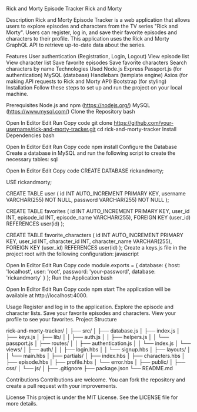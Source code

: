 Rick and Morty Episode Tracker
Rick and Morty

Description
Rick and Morty Episode Tracker is a web application that allows users to explore episodes and characters from the TV series "Rick and Morty". Users can register, log in, and save their favorite episodes and characters to their profile. This application uses the Rick and Morty GraphQL API to retrieve up-to-date data about the series.

Features
User authentication (Registration, Login, Logout)
View episode list
View character list
Save favorite episodes
Save favorite characters
Search characters by name
Technologies Used
Node.js
Express
Passport.js (for authentication)
MySQL (database)
Handlebars (template engine)
Axios (for making API requests to Rick and Morty API)
Bootstrap (for styling)
Installation
Follow these steps to set up and run the project on your local machine.

Prerequisites
Node.js and npm (https://nodejs.org/)
MySQL (https://www.mysql.com/)
Clone the Repository
bash

Open In Editor
Edit
Run
Copy code
git clone https://github.com/your-username/rick-and-morty-tracker.git
cd rick-and-morty-tracker
Install Dependencies
bash

Open In Editor
Edit
Run
Copy code
npm install
Configure the Database
Create a database in MySQL and run the following script to create the necessary tables:
sql

Open In Editor
Edit
Copy code
CREATE DATABASE rickandmorty;

USE rickandmorty;

CREATE TABLE user (
  id INT AUTO_INCREMENT PRIMARY KEY,
  username VARCHAR(255) NOT NULL,
  password VARCHAR(255) NOT NULL
);

CREATE TABLE favorites (
  id INT AUTO_INCREMENT PRIMARY KEY,
  user_id INT,
  episode_id INT,
  episode_name VARCHAR(255),
  FOREIGN KEY (user_id) REFERENCES user(id)
);

CREATE TABLE favorite_characters (
  id INT AUTO_INCREMENT PRIMARY KEY,
  user_id INT,
  character_id INT,
  character_name VARCHAR(255),
  FOREIGN KEY (user_id) REFERENCES user(id)
);
Create a keys.js file in the project root with the following configuration:
javascript

Open In Editor
Edit
Run
Copy code
module.exports = {
  database: {
    host: 'localhost',
    user: 'root',
    password: 'your-password',
    database: 'rickandmorty'
  }
};
Run the Application
bash

Open In Editor
Edit
Run
Copy code
npm start
The application will be available at http://localhost:4000.

Usage
Register and log in to the application.
Explore the episode and character lists.
Save your favorite episodes and characters.
View your profile to see your favorites.
Project Structure

rick-and-morty-tracker/
│
├── src/
│   ├── database.js
│   ├── index.js
│   ├── keys.js
│   ├── lib/
│   │   ├── auth.js
│   │   ├── helpers.js
│   │   └── passport.js
│   ├── routes/
│   │   ├── authentication.js
│   │   └── index.js
│   └── views/
│       ├── auth/
│       │   ├── login.hbs
│       │   └── signup.hbs
│       ├── layouts/
│       │   └── main.hbs
│       ├── partials/
│       ├── index.hbs
│       ├── characters.hbs
│       ├── episode.hbs
│       ├── profile.hbs
│       └── error.hbs
│
├── public/
│   ├── css/
│   └── js/
│
├── .gitignore
├── package.json
└── README.md

Contributions
Contributions are welcome. You can fork the repository and create a pull request with your improvements.

License
This project is under the MIT License. See the LICENSE file for more details.
